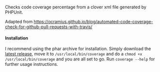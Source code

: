 Checks code coverage percentage from a clover xml file generated by PHPUnit.

Adapted from https://ocramius.github.io/blog/automated-code-coverage-check-for-github-pull-requests-with-travis/

#### Installation
I recommend using the phar archive for installation. Simply download the [latest release](https://github.com/incompass/coverage/releases/latest), move it to ```/usr/local/bin/coverage``` and do a ```chmod +x /usr/local/bin/coverage``` and you are all set to go. Run ```coverage --help``` for further usage instructions.
